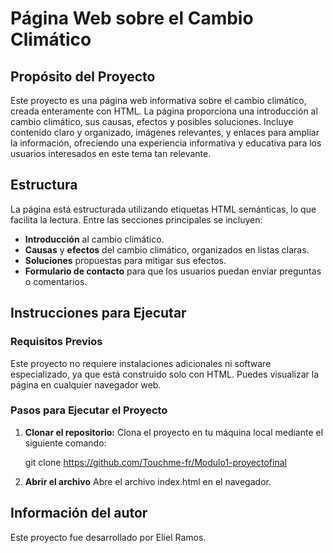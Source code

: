 # Página Web sobre el Cambio Climático

## Propósito del Proyecto

Este proyecto es una página web informativa sobre el cambio climático, creada enteramente con HTML. La página proporciona una introducción al cambio climático, sus causas, efectos y posibles soluciones. Incluye contenido claro y organizado, imágenes relevantes, y enlaces para ampliar la información, ofreciendo una experiencia informativa y educativa para los usuarios interesados en este tema tan relevante.

## Estructura

La página está estructurada utilizando etiquetas HTML semánticas, lo que facilita la lectura. Entre las secciones principales se incluyen:

- **Introducción** al cambio climático.
- **Causas** y **efectos** del cambio climático, organizados en listas claras.
- **Soluciones** propuestas para mitigar sus efectos.
- **Formulario de contacto** para que los usuarios puedan enviar preguntas o comentarios.

## Instrucciones para Ejecutar

### Requisitos Previos

Este proyecto no requiere instalaciones adicionales ni software especializado, ya que está construido solo con HTML. Puedes visualizar la página en cualquier navegador web.

### Pasos para Ejecutar el Proyecto

1. **Clonar el repositorio:** Clona el proyecto en tu máquina local mediante el siguiente comando:

   git clone https://github.com/Touchme-fr/Modulo1-proyectofinal
2. **Abrir el archivo** Abre el archivo index.html en el navegador.

## Información del autor
Este proyecto fue desarrollado por Eliel Ramos.